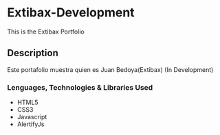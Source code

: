 # Extibax-Development
This is the Extibax Portfolio

## Description

Este portafolio muestra quien es Juan Bedoya(Extibax) (In Development)

### Lenguages, Technologies & Libraries Used

* HTML5
* CSS3
* Javascript
* AlertifyJs
